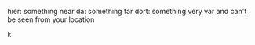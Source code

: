 
 hier: something near
 da: something far
 dort: something very var and can't be seen from your location

k